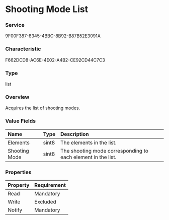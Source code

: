 # Shooting Mode List

### Service

9F00F387-8345-4BBC-8B92-B87B52E3091A

### Characteristic

F662DCD8-AC6E-4E02-A4B2-CE92CD44C7C3

### Type

list

### Overview

Acquires the list of shooting modes.

### Value Fields

| Name | Type | Description |
|:--|:--|:--|
| Elements | sint8 | The elements in the list. |
| Shooting Mode | sint8 | The shooting mode corresponding to each element in the list. |

### Properties

| Property | Requirement |
|:--|:--|
| Read | Mandatory |
| Write | Excluded |
| Notify | Mandatory |